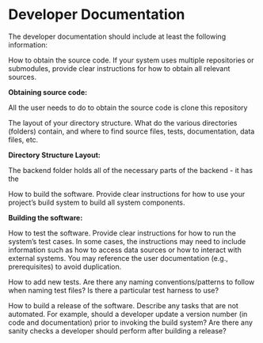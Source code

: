 # Developer Documentation
The developer documentation should include at least the following information:

How to obtain the source code. If your system uses multiple repositories or submodules, provide clear instructions for how to obtain all relevant sources.

**Obtaining source code:**

All the user needs to do to obtain the source code is clone this repository 

The layout of your directory structure. What do the various directories (folders) contain, and where to find source files, tests, documentation, data files, etc.

**Directory Structure Layout:**

The backend folder holds all of the necessary parts of the backend - it has the 

How to build the software. Provide clear instructions for how to use your project’s build system to build all system components.

**Building the software:**



How to test the software. Provide clear instructions for how to run the system’s test cases. In some cases, the instructions may need to include information such as how to access data sources or how to interact with external systems. You may reference the user documentation (e.g., prerequisites) to avoid duplication.

How to add new tests. Are there any naming conventions/patterns to follow when naming test files? Is there a particular test harness to use?

How to build a release of the software. Describe any tasks that are not automated. For example, should a developer update a version number (in code and documentation) prior to invoking the build system? Are there any sanity checks a developer should perform after building a release?
